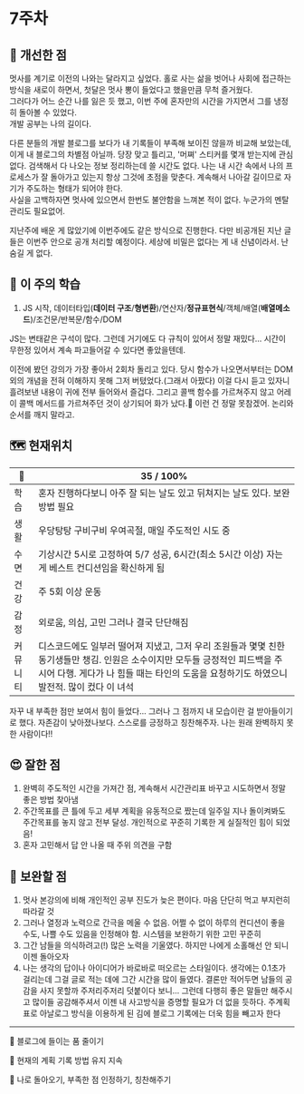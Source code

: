 # 7주차
## 🤡 개선한 점 
멋사를 계기로 이전의 나와는 달라지고 싶었다. 홀로 사는 삶을 벗어나 사회에 접근하는 방식을 새로이 하면서, 첫달은 멋사 뽕이 들었다고 했을만큼 무척 즐거웠다.<br>
그러다가 어느 순간 나를 잃은 듯 했고, 이번 주에 혼자만의 시간을 가지면서 그를 냉정히 돌아볼 수 있었다.<br>
개발 공부는 나의 길이다.<br>

다른 분들의 개발 블로그를 보다가 내 기록들이 부족해 보이진 않을까 비교해 보았는데, 이게 내 블로그의 차별점 아닐까. 당장 맞고 틀리고, '머쪄' 스티커를 몇개 받는지에 관심 없다. 검색해서 다 나오는 정보 정리하는데 쓸 시간도 없다. 나는 내 시간 속에서 나의 프로세스가 잘 돌아가고 있는지 항상 그것에 초점을 맞춘다. 계속해서 나아갈 길이므로 자기가 주도하는 형태가 되어야 한다.<br>
사실을 고백하자면 멋사에 있으면서 한번도 불안함을 느껴본 적이 없다. 누군가의 멘탈 관리도 필요없어. 

지난주에 배운 게 많았기에 이번주에도 같은 방식으로 진행한다. 다만 비공개된 지난 글들은 이번주 안으로 공개 처리할 예정이다. 세상에 비밀은 없다는 게 내 신념이라서. 난 숨길 게 없다.

## 📓 이 주의 학습

1. JS 시작, 데이터타입(**데이터 구조**/**형변환**)/연산자/**정규표현식**/객체/배열(**배열메소드**)/조건문/반복문/함수/DOM

JS는 변태같은 구석이 많다. 그런데 거기에도 다 규칙이 있어서 정말 재밌다... 시간이 무한정 있어서 계속 파고들어갈 수 있다면 좋았을텐데.

이전에 봤던 강의가 가장 좋아서 2회차 돌리고 있다. 당시 함수가 나오면서부터는 DOM 외의 개념을 전혀 이해하지 못해 그저 버텼었다.(그래서 아팠다) 이걸 다시 듣고 있자니 흘려보낸 내용이 귀에 전부 들어와서 즐겁다. 그리고 콜백 함수를 가르쳐주지 않고 어레이 콜백 메서드를 가르쳐주던 것이 상기되어 화가 났다.🤬 이런 건 정말 못참겠어. 논리와 순서를 깨지 말라고.


## 🗺️ 현재위치

 🐾 | 35 / 100%
--  |--
학습| 혼자 진행하다보니 아주 잘 되는 날도 있고 뒤쳐지는 날도 있다. 보완 방법 필요
생활| 우당탕탕 구비구비 우여곡절, 매일 주도적인 시도 중
수면| 기상시간 5시로 고정하여 5/7 성공, 6시간(최소 5시간 이상) 자는 게 베스트 컨디션임을 확신하게 됨 
건강| 주 5회 이상 운동
감정| 외로움, 의심, 고민 그러나 결국 단단해짐
커뮤니티| 디스코드에도 일부러 떨어져 지냈고, 그저 우리 조원들과 몇몇 친한 동기생들만 챙김. 인원은 소수이지만 모두들 긍정적인 피드백을 주시어 다행. 게다가 나 힘들 때는 타인의 도움을 요청하기도 하였으니 발전적. 많이 컸다 이 녀석

자꾸 내 부족한 점만 보여서 힘이 들었다... 그러나 그 점까지 내 모습이란 걸 받아들이기로 했다. 자존감이 낮아졌나보다. 스스로를 긍정하고 칭찬해주자. 나는 원래 완벽하지 못한 사람이다!!

## 😍 잘한 점

1. 완벽히 주도적인 시간을 가져간 점, 계속해서 시간관리표 바꾸고 시도하면서 정말 좋은 방법 찾아냄
2. 주간목표를 큰 틀에 두고 세부 계획을 유동적으로 짰는데 일주일 지나 돌이켜봐도 주간목표를 놓지 않고 전부 달성. 개인적으로 꾸준히 기록한 게 실질적인 힘이 되었음!
3. 혼자 고민해서 답 안 나올 때 주위 의견을 구함

## 🤢 보완할 점

1. 멋사 본강의에 비해 개인적인 공부 진도가 늦은 편이다. 마음 단단히 먹고 부지런히 따라갈 것
2. 그러나 열정과 노력으로 간극을 메울 수 없음. 어쩔 수 없이 하루의 컨디션이 좋을 수도, 나쁠 수도 있음을 인정해야 함. 시스템을 보완하기 위한 고민 꾸준히
3. 그간 남들을 의식하려고(!) 많은 노력을 기울였다. 하지만 나에게 소홀해선 안 되니 이젠 돌아오자
4. 나는 생각의 답이나 아이디어가 바로바로 떠오르는 스타일이다. 생각에는 0.1초가 걸리는데 그걸 글로 적는 데에 그간 시간을 많이 들였다. 결론만 적어두면 남들의 공감을 사지 못할까 주저리주저리 덧붙이다 보니... 그런데 다행히 좋은 말들만 해주시고 많이들 공감해주셔서 이젠 내 사고방식을 증명할 필요가 더 없을 듯하다. 주계획표로 아날로그 방식을 이용하게 된 김에 블로그 기록에는 더욱 힘을 빼고자 한다

---

🚩 블로그에 들이는 품 줄이기

🚩 현재의 계획 기록 방법 유지 지속

🚩 나로 돌아오기, 부족한 점 인정하기, 칭찬해주기


<!-- 나는 오늘 무엇을 배웠지? 무엇을 해봤지? 오늘 배운 걸로 이전과 다르게 해본 것은? 그걸 통해 얻은 통찰은? 다음 번에는 어떻게 다르게 할 수 있을까??
=> 내가 이걸 적으면서 무엇을 배울 수 있을까? -->